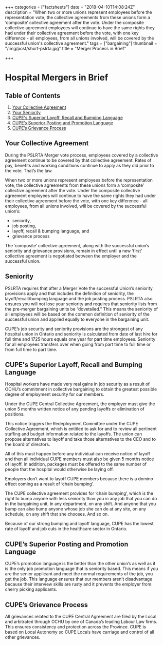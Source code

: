 +++
categories = ["factsheets"]
date = "2018-04-10T14:08:24Z"
description = "When two or more unions represent employees before the representation vote, the collective agreements from these unions form a ‘composite’ collective agreement after the vote. Under the composite collective agreement employees will continue to have the same rights they had under their collective agreement before the vote, with one key difference - all employees, from all unions involved, will be covered by the successful union's collective agreement."
tags = ["bargaining"]
thumbnail = "/img/post/short-pslrta.jpg"
title = "Merger Process in Brief"

+++
# Hospital Mergers in Brief

## Table of Contents

1. [Your Collective Agreement](#your-collective-agreement)
1. [Your Seniority](#seniority)
1. [CUPE's Superior Layoff, Recall and Bumping Language](#cupe-s-superior-layoff-recall-and-bumping-language)
1. [CUPE’s Superior Posting and Promotion Language](#cupe-s-superior-posting-and-promotion-language)
1. [CUPE’s Grievance Process](#cupe-s-grievance-process)




## Your Collective Agreement

During the PSLRTA Merger vote process, employees covered by a collective agreement continue to be covered by that collective agreement. Rates of pay, benefits and working conditions continue to apply as they did prior to the vote. That’s the law.

When two or more unions represent employees before the representation vote, the collective agreements from these unions form a ‘composite’ collective agreement after the vote. Under the composite collective agreement employees will continue to have the same rights they had under their collective agreement before the vote, with one key difference - all employees, from all unions involved, will be covered by the successful union’s:

-   seniority,
-   job posting,
-   layoff, recall & bumping language, and
-   grievance process

The ‘composite’ collective agreement, along with the successful union’s seniority and grievance provisions, remain in effect until a new ‘first’ collective agreement is negotiated between the employer and the successful union.

## Seniority

PSLRTA requires that after a Merger Vote the successful Union’s seniority provisions apply and that includes the definition of seniority, the layoff/recall/bumping language and the job posting process. PSLRTA also ensures you will not lose your seniority and requires that seniority lists from the pre-merger bargaining units be “dovetailed.” This means the seniority of all employees will be based on the common definition of seniority of the successful union and applied equally to everyone in the bargaining unit.

CUPE’s job security and seniority provisions are the strongest of any hospital union in Ontario and seniority is calculated from date of last hire for full time and 1725 hours equals one year for part time employees. Seniority for all employees transfers over when going from part time to full time or from full time to part time.

## CUPE's Superior Layoff, Recall and Bumping Language 

Hospital workers have made very real gains in job security as a result of OCHU’s commitment in collective bargaining to obtain the greatest possible degree of employment security for our members.

Under the CUPE Central Collective Agreement, the employer must give the union 5 months written notice of any pending layoffs or elimination of positions.

This notice triggers the Redeployment Committee under the CUPE Collective Agreement, which is entitled to ask for and to review all pertinent staffing and budget information related to the layoffs. The union can propose alternatives to layoff and take those alternatives to the CEO and to the board of directors.

All of this must happen before any individual can receive notice of layoff and then all individual CUPE members must also be given 5 months notice of layoff. In addition, packages must be offered to the same number of people that the hospital would otherwise be laying off.

Employers don’t want to layoff CUPE members because there is a domino effect coming as a result of ‘chain bumping’.

The CUPE collective agreement provides for ‘chain bumping’, which is the right to bump anyone with less seniority than you in any job that you can do in the bargaining unit, in any department, on any shift. And anyone that you bump can also bump anyone whose job she can do at any site, on any schedule, on any shift that she chooses. And so on.

Because of our strong bumping and layoff language, CUPE has the lowest rate of layoff and job cuts in the healthcare sector in Ontario.

##  CUPE’s Superior Posting and Promotion Language

CUPE’s promotion language is the better than the other union’s as well as it is the only job promotion language that is seniority based. This means if you are the senior applicant and meet the normal requirements of the job, you get the job. This language ensures that our members aren’t disadvantage because their interview skills are rusty and it prevents the employer from cherry picking applicants.

##  CUPE’s Grievance Process

All grievances related to the CUPE Central Agreement are filed by the Local and arbitrated through OCHU by one of Canada’s leading Labour Law firms. This ensures consistency and protection across the Province. CUPE is based on Local Autonomy so CUPE Locals have carriage and control of all other grievances.
